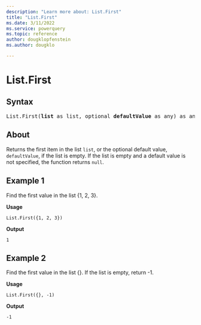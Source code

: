 ```yaml
---
description: "Learn more about: List.First"
title: "List.First"
ms.date: 3/11/2022
ms.service: powerquery
ms.topic: reference
author: dougklopfenstein
ms.author: dougklo

---
```

# List.First

## Syntax

<pre>
List.First(<b>list</b> as list, optional <b>defaultValue</b> as any) as any
</pre>
  
## About

Returns the first item in the list `list`, or the optional default value, `defaultValue`, if the list is empty. If the list is empty and a default value is not specified, the function returns `null`.

## Example 1

Find the first value in the list {1, 2, 3}.

**Usage**

```powerquery-m
List.First({1, 2, 3})
```

**Output**

`1`

## Example 2

Find the first value in the list {}. If the list is empty, return -1.

**Usage**

```powerquery-m
List.First({}, -1)
```

**Output**

`-1`

